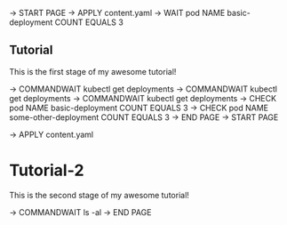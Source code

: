 -> START PAGE
-> APPLY content.yaml
-> WAIT pod NAME basic-deployment COUNT EQUALS 3

## Tutorial

This is the first stage of my awesome tutorial!

-> COMMANDWAIT kubectl get deployments
-> COMMANDWAIT kubectl get deployments
-> COMMANDWAIT kubectl get deployments
-> CHECK pod NAME basic-deployment COUNT EQUALS 3
-> CHECK pod NAME some-other-deployment COUNT EQUALS 3
-> END PAGE
-> START PAGE

-> APPLY content.yaml

# Tutorial-2

This is the second stage of my awesome tutorial!

-> COMMANDWAIT ls -al
-> END PAGE